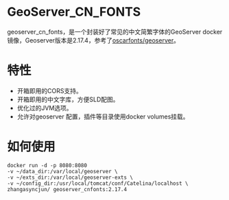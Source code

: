 # GeoServer_CN_FONTS
geoserver_cn_fonts，是一个封装好了常见的中文简繁字体的GeoServer docker镜像，Geoserver版本是2.17.4，参考了[oscarfonts/geoserver](https://hub.docker.com/r/oscarfonts/geoserver)。
# 特性
+ 开箱即用的CORS支持。
+ 开箱即用的中文字库，方便SLD配图。
+ 优化过的JVM选项。
+ 允许对geoserver 配置，插件等目录使用docker volumes挂载。
# 如何使用
```
docker run -d -p 8080:8080
-v ~/data_dir:/var/local/geoserver \
-v ~/exts_dir:/var/local/geoserver-exts \
-v ~/config_dir:/usr/local/tomcat/conf/Catelina/localhost \
zhangasyncjun/ geoserver_cnfonts:2.17.4 
```

